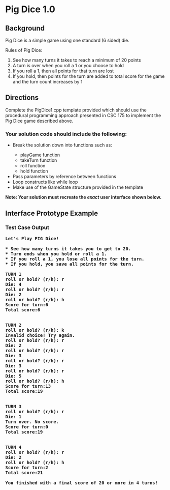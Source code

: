 # Pig Dice 1.0

## Background
Pig Dice is a simple game using one standard (6 sided) die. 

Rules of Pig Dice:
<ol>
<li>See how many turns it takes to reach a minimum of 20 points</li>
<li>A turn is over when you roll a 1 or you choose to hold</li>
<li>If you roll a 1, then all points for that turn are lost</li>
<li>If you hold, then points for the turn are added to total score for the game and the turn count increases by 1</li>
</ol>

## Directions
Complete the PigDice1.cpp template provided which should use the procedural programming approach presented in CSC 175 to implement the Pig Dice game described above. 

### Your solution code should include the following:
<ul>
<li>Break the solution down into functions such as:</li>
<ul><li>playGame function</li>
<li>takeTurn function</li>
<li>roll function</li>
<li>hold function</li></ul>
<li>Pass parameters by reference between functions</li>
<li>Loop constructs like while loop</li>
<li>Make use of the GameState structure provided in the template</li>
</ul>

<b>Note: Your solution must recreate the <i>exact</i> user interface shown below.</b>




## Interface Prototype Example

### Test Case Output
<pre><b>Let's Play PIG Dice!

* See how many turns it takes you to get to 20.
* Turn ends when you hold or roll a 1.
* If you roll a 1, you lose all points for the turn.
* If you hold, you save all points for the turn.

TURN 1
roll or hold? (r/h): r
Die: 4
roll or hold? (r/h): r
Die: 2
roll or hold? (r/h): h
Score for turn:6
Total score:6


TURN 2
roll or hold? (r/h): k
Invalid choice! Try again.
roll or hold? (r/h): r
Die: 2
roll or hold? (r/h): r
Die: 3
roll or hold? (r/h): r
Die: 3
roll or hold? (r/h): r
Die: 5
roll or hold? (r/h): h
Score for turn:13
Total score:19


TURN 3
roll or hold? (r/h): r
Die: 1
Turn over. No score.
Score for turn:0
Total score:19


TURN 4
roll or hold? (r/h): r
Die: 2
roll or hold? (r/h): h
Score for turn:2
Total score:21

You finished with a final score of 20 or more in 4 turns!</b></pre>




